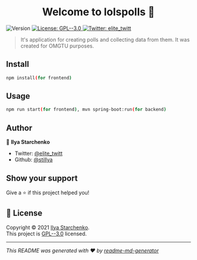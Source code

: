 <h1 align="center">Welcome to lolspolls 👋</h1>
<p>
  <img alt="Version" src="https://img.shields.io/badge/version-0.1.0-blue.svg?cacheSeconds=2592000" />
  <a href="https://github.com/stillya/lolspolls/blob/master/LICENSE" target="_blank">
    <img alt="License: GPL--3.0" src="https://img.shields.io/badge/License-GPL--3.0-yellow.svg" />
  </a>
  <a href="https://twitter.com/elite_twitt" target="_blank">
    <img alt="Twitter: elite_twitt" src="https://img.shields.io/twitter/follow/elite\_twitt.svg?style=social" />
  </a>
</p>

> It's application for creating polls and collecting data from them. It was created for OMGTU purposes.

## Install

```sh
npm install(for frontend)
```

## Usage

```sh
npm run start(for frontend), mvn spring-boot:run(for backend)
```

## Author

👤 **Ilya Starchenko**

* Twitter: [@elite_twitt](https://twitter.com/elite_twitt)
* Github: [@stillya](https://github.com/stillya)

## Show your support

Give a ⭐️ if this project helped you!

## 📝 License

Copyright © 2021 [Ilya Starchenko](https://github.com/stillya).<br />
This project is [GPL--3.0](https://github.com/stillya/lolspolls/blob/master/LICENSE) licensed.

***
_This README was generated with ❤️ by [readme-md-generator](https://github.com/kefranabg/readme-md-generator)_